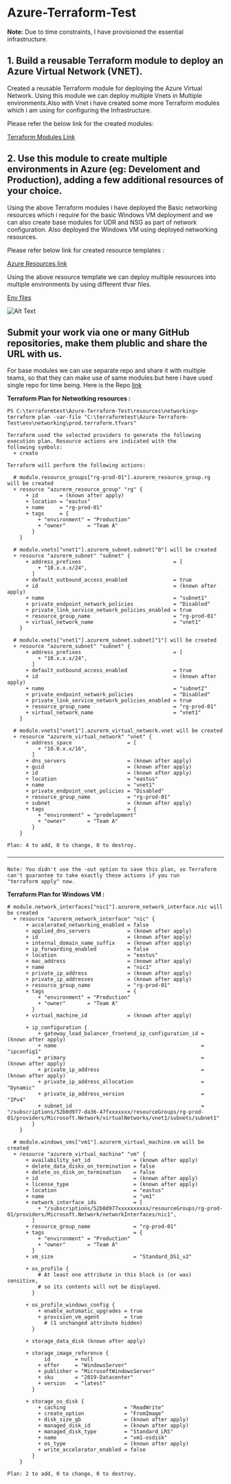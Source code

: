 # Azure-Terraform-Test 
**Note:** Due to time constraints, I have provisioned the essential infrastructure.

## 1. Build a reusable Terraform module to deploy an Azure Virtual Network (VNET).
Created a reusable Terraform module for deploying the Azure Virtual Network. Using this module we can deploy multiple Vnets in Multiple environments.Also with Vnet i have created some more Terraform modules which i am using for configuring the Infrastructure.

Please refer the below link for the created modules:

[Terraform Modules Link](https://github.com/AswiniB13/Azure-Terraform-Test/tree/main/modules)

## 2. Use this module to create multiple environments in Azure (eg: Develoment and Production), adding a few additional resources of your choice.
Using the above Terraform modules i have deployed the Basic networking resources which i require for the basic Windows VM deployment and we can also create base modules for UDR and NSG as part of network configuration. Also deployed the Windows VM using deployed networking resources.

Please refer below link for created resource templates :

[Azure Resources link](https://github.com/AswiniB13/Azure-Terraform-Test/tree/main/resources)

Using the above resource template we can deploy multiple resources into multiple environments by using different tfvar files.

[Env files](https://github.com/AswiniB13/Azure-Terraform-Test/tree/main/env)

![Alt Text](https://github.com/AswiniB13/Azure-Terraform-Test/blob/main/images/1.png)

## Submit your work via one or many GitHub repositories, make them plublic and share the URL with us.
For base modules we can use separate repo and share it with multiple teams, so that they can make use of same modules.but here i have used single repo for time being.
Here is the Repo [link](https://github.com/AswiniB13/Azure-Terraform-Test)

**Terraform Plan for Netwotking resources :**
```
PS C:\terraformtest\Azure-Terraform-Test\resources\networking> terraform plan -var-file "C:\terraformtest\Azure-Terraform-Test\env\networking\prod.terraform.tfvars"

Terraform used the selected providers to generate the following execution plan. Resource actions are indicated with the        
following symbols:
  + create

Terraform will perform the following actions:

  # module.resource_groups["rg-prod-01"].azurerm_resource_group.rg will be created
  + resource "azurerm_resource_group" "rg" {
      + id       = (known after apply)
      + location = "eastus"
      + name     = "rg-prod-01"
      + tags     = {
          + "environment" = "Production"
          + "owner"       = "Team A"
        }
    }

  # module.vnets["vnet1"].azurerm_subnet.subnet["0"] will be created
  + resource "azurerm_subnet" "subnet" {
      + address_prefixes                              = [
          + "10.x.x.x/24",
        ]
      + default_outbound_access_enabled               = true
      + id                                            = (known after apply)
      + name                                          = "subnet1"
      + private_endpoint_network_policies             = "Disabled"
      + private_link_service_network_policies_enabled = true
      + resource_group_name                           = "rg-prod-01"
      + virtual_network_name                          = "vnet1"
    }

  # module.vnets["vnet1"].azurerm_subnet.subnet["1"] will be created
  + resource "azurerm_subnet" "subnet" {
      + address_prefixes                              = [
          + "10.x.x.x/24",
        ]
      + default_outbound_access_enabled               = true
      + id                                            = (known after apply)
      + name                                          = "subnet2"
      + private_endpoint_network_policies             = "Disabled"
      + private_link_service_network_policies_enabled = true
      + resource_group_name                           = "rg-prod-01"
      + virtual_network_name                          = "vnet1"
    }

  # module.vnets["vnet1"].azurerm_virtual_network.vnet will be created
  + resource "azurerm_virtual_network" "vnet" {
      + address_space                  = [
          + "10.0.x.x/16",
        ]
      + dns_servers                    = (known after apply)
      + guid                           = (known after apply)
      + id                             = (known after apply)
      + location                       = "eastus"
      + name                           = "vnet1"
      + private_endpoint_vnet_policies = "Disabled"
      + resource_group_name            = "rg-prod-01"
      + subnet                         = (known after apply)
      + tags                           = {
          + "environment" = "prodelopment"
          + "owner"       = "Team A"
        }
    }

Plan: 4 to add, 0 to change, 0 to destroy.

────────────────────────────────────────────────────────────────────────────────────────────────────────────────────────────── 

Note: You didn't use the -out option to save this plan, so Terraform can't guarantee to take exactly these actions if you run  
"terraform apply" now.
```
**Terraform Plan for Windows VM :**

```
# module.network_interfaces["nic1"].azurerm_network_interface.nic will be created
  + resource "azurerm_network_interface" "nic" {
      + accelerated_networking_enabled = false
      + applied_dns_servers            = (known after apply)
      + id                             = (known after apply)
      + internal_domain_name_suffix    = (known after apply)
      + ip_forwarding_enabled          = false
      + location                       = "eastus"
      + mac_address                    = (known after apply)
      + name                           = "nic1"
      + private_ip_address             = (known after apply)
      + private_ip_addresses           = (known after apply)
      + resource_group_name            = "rg-prod-01"
      + tags                           = {
          + "environment" = "Production"
          + "owner"       = "Team A"
        }
      + virtual_machine_id             = (known after apply)

      + ip_configuration {
          + gateway_load_balancer_frontend_ip_configuration_id = (known after apply)
          + name                                               = "ipconfig1"
          + primary                                            = (known after apply)
          + private_ip_address                                 = (known after apply)
          + private_ip_address_allocation                      = "Dynamic"
          + private_ip_address_version                         = "IPv4"
          + subnet_id                                          = "/subscriptions/52b0d977-da36-47fxxxxxxx/resourceGroups/rg-prod-01/providers/Microsoft.Network/virtualNetworks/vnet1/subnets/subnet1"
        }
    }

  # module.windows_vms["vm1"].azurerm_virtual_machine.vm will be created
  + resource "azurerm_virtual_machine" "vm" {
      + availability_set_id              = (known after apply)
      + delete_data_disks_on_termination = false
      + delete_os_disk_on_termination    = false
      + id                               = (known after apply)
      + license_type                     = (known after apply)
      + location                         = "eastus"
      + name                             = "vm1"
      + network_interface_ids            = [
          + "/subscriptions/52b0d977xxxxxxxxxx/resourceGroups/rg-prod-01/providers/Microsoft.Network/networkInterfaces/nic1",
        ]
      + resource_group_name              = "rg-prod-01"
      + tags                             = {
          + "environment" = "Production"
          + "owner"       = "Team A"
        }
      + vm_size                          = "Standard_DS1_v2"

      + os_profile {
          # At least one attribute in this block is (or was) sensitive,
          # so its contents will not be displayed.
        }

      + os_profile_windows_config {
          + enable_automatic_upgrades = true
          + provision_vm_agent        = true
            # (1 unchanged attribute hidden)
        }

      + storage_data_disk (known after apply)

      + storage_image_reference {
            id        = null
          + offer     = "WindowsServer"
          + publisher = "MicrosoftWindowsServer"
          + sku       = "2019-Datacenter"
          + version   = "latest"
        }

      + storage_os_disk {
          + caching                   = "ReadWrite"
          + create_option             = "FromImage"
          + disk_size_gb              = (known after apply)
          + managed_disk_id           = (known after apply)
          + managed_disk_type         = "Standard_LRS"
          + name                      = "vm1-osdisk"
          + os_type                   = (known after apply)
          + write_accelerator_enabled = false
        }
    }

Plan: 2 to add, 0 to change, 0 to destroy.
```











